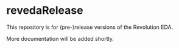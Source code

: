# revedaRelease
This repository is for (pre-)release versions of the Revolution EDA.

More documentation will be added shortly. 
